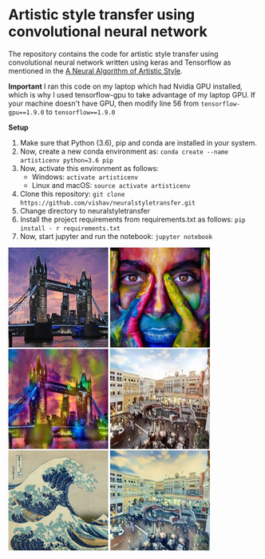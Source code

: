 # Artistic style transfer using convolutional neural network

The repository contains the code for artistic style transfer using convolutional neural network written using keras and Tensorflow as mentioned in the [A Neural Algorithm of Artistic Style](https://arxiv.org/abs/1508.06576). 

**Important**
I ran this code on my laptop which had Nvidia GPU installed, which is why I used tensorflow-gpu to take advantage of my laptop GPU. If
  your machine doesn't have GPU, then modify line 56 from
  `tensorflow-gpu==1.9.0` to `tensorflow==1.9.0`
  
**Setup**

 1. Make sure that Python (3.6), pip and conda are installed in your system.
 2. Now, create a new conda environment as: 
 `conda create --name artisticenv python=3.6 pip`
3.  Now, activate this environment as follows:
	- Windows:  `activate artisticenv`
	- Linux and macOS:  `source activate artisticenv`
4. Clone this repository: 
`git clone https://github.com/vishav/neuralstyletransfer.git`
6. Change directory to neuralstyletransfer
7. Install the project requirements from requirements.txt as follows: 
`pip install - r requirements.txt`
8. Now, start jupyter and run the notebook: 
	`jupyter notebook`


<img src="./input/content.jpg" alt="drawing" width="200px" height="200px"/>
<img src="./input/style.jpg" alt="drawing" width="200px" height="200px"/>
<img src="./output/content-style.jpg" alt="drawing" width="200px" height="200px"/>

<img src="./input/venetian.jpg" alt="drawing" width="200px" height="200px"/>
<img src="./input/wave.jpg" alt="drawing" width="200px" height="200px"/>
<img src="./output/venetian-wave.jpg" alt="drawing" width="200px" height="200px"/>